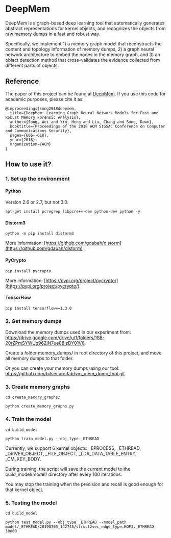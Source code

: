
# DeepMem

DeepMem is a graph-based deep learning tool that automatically generates abstract representations for kernel objects, and recognizes the objects from raw memory dumps in a fast and robust way.

Specifically, we implement 1) a memory graph model that reconstructs the content and topology information of memory dumps, 2) a graph neural network architecture to embed the nodes in the memory graph, and 3) an object detection method that cross-validates the evidence collected from different parts of objects.

## Reference
The paper of this project can be found at [DeepMem](https://www.cs.ucr.edu/~heng/pubs/deepmem_ccs18.pdf). 
If you use this code for academic purposes, please cite it as:

``` 
@inproceedings{song2018deepmem,
  title={DeepMem: Learning Graph Neural Network Models for Fast and Robust Memory Forensic Analysis},
  author={Song, Wei and Yin, Heng and Liu, Chang and Song, Dawn},
  booktitle={Proceedings of the 2018 ACM SIGSAC Conference on Computer and Communications Security},
  pages={606--618},
  year={2018},
  organization={ACM}
}
```
## How to use it?

### 1. Set up the environment
#### Python
Version 2.6 or 2.7, but not 3.0.

```apt-get install pcregrep libpcre++-dev python-dev python -y```

#### Distorm3
```python -m pip install distorm3```

More information: [https://github.com/gdabah/distorm](https://github.com/gdabah/distorm)

#### PyCrypto
```pip install pycrypto```

More information: [https://pypi.org/project/pycrypto/](https://pypi.org/project/pycrypto/)

#### TensorFlow
```pip install tensorflow==1.3.0```

### 2. Get memory dumps
Download the memory dumps used in our experiment from: https://drive.google.com/drive/u/1/folders/1SB-20rZPmSYWUo96ZjN7ue88IzBY01V8.

Create a folder memory_dumps/ in root directory of this project, and move all memory dumps to that folder.

Or you can create your memory dumps using our tool: https://github.com/bitsecurerlab/vm_mem_dump_tool.git.

### 3. Create memory graphs
```cd create_memory_graphs/```

```python create_memory_graphs.py```

### 4. Train the model
```cd build_model```

```python train_model.py --obj_type _ETHREAD```

Currently, we support 6 kernel objects: _EPROCESS, _ETHREAD, _DRIVER_OBJECT, _FILE_OBJECT, _LDR_DATA_TABLE_ENTRY, _CM_KEY_BODY.

During training, the script will save the current model to the build_model/model/ directory after every 100 iterations.

You may stop the training when the precision and recall is good enough for that kernel object.
 
### 5. Testing the model
```cd build_model```

```python test_model.py --obj_type _ETHREAD --model_path model/_ETHREAD/20190705_142745/struct2vec_edge_type.HOP3._ETHREAD-10000```
